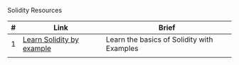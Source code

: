 Solidity Resources

<!-- |index|resource link|brief| -->

| #  |  Link | Brief  |  
|---|---|---|
|  1 | [Learn Solidity by example](https://solidity-by-example.org/) | Learn the basics of Solidity with Examples|  
|   |   |   |   